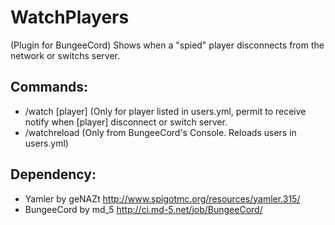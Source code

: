WatchPlayers
============

(Plugin for BungeeCord) Shows when a "spied" player disconnects from the network or switchs server.


## Commands:

* /watch [player] (Only for player listed in users.yml, permit to receive notify when [player] disconnect or switch server.
* /watchreload (Only from BungeeCord's Console. Reloads users in users.yml)

## Dependency:

* Yamler by geNAZt http://www.spigotmc.org/resources/yamler.315/
* BungeeCord by md_5 http://ci.md-5.net/job/BungeeCord/

